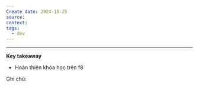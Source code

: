 ```yaml
---
Create date: 2024-10-25
source: 
context: 
tags:
  - dev
---
```

---
**Key takeaway**

- Hoàn thiện khóa học trên f8

Ghi chú: